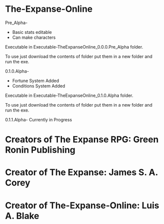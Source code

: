 # The-Expanse-Online
   
 Pre_Alpha-
  - Basic stats editable  
  - Can make characters

Executable in Executable-TheExpanseOnline_0.0.0.Pre_Alpha folder.

To use just download the contents of folder put them in a new folder and run the exe.


 0.1.0.Alpha-
  - Fortune System Added
  - Conditions System Added

Executable in Executable-TheExpanseOnline_0.1.0.Alpha folder.

To use just download the contents of folder put them in a new folder and run the exe.


 0.1.1.Alpha- Currently in Progress

# Creators of The Expanse RPG: Green Ronin Publishing

# Creator of The Expanse: James S. A. Corey

# Creator of The-Expanse-Online: Luis A. Blake
